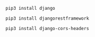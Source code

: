 ~~~~~
pip3 install django
~~~~~
~~~~~
pip3 install djangorestframework
~~~~~

~~~~~
pip3 install django-cors-headers
~~~~~
